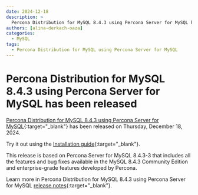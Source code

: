 ```yaml
---
date: 2024-12-18
description: >
  Percona Distribution for MySQL 8.4.3 using Percona Server for MySQL has been released on Thursday, December 18, 2024.
authors: [alina-derkach-oaza]
categories:
  - MySQL
tags:
  - Percona Distribution for MySQL using Percona Server for MySQL
---
```


# Percona Distribution for MySQL 8.4.3 using Percona Server for MySQL has been released

<!-- more -->

[Percona Distribution for MySQL 8.4.3 using Percona Server for MySQL](https://docs.percona.com/percona-distribution-for-mysql/8.4/index.html){:target="_blank"} has been released on Thursday, December 18, 2024.

Try it out using the [Installation guide](https://docs.percona.com/percona-distribution-for-mysql/8.4/installing.html){:target="_blank"}.

This release is based on Percona Server for MySQL 8.4.3-3 that includes all the features and bug fixes available in the MySQL 8.4.3 Community Edition and enterprise-grade features developed by Percona.

Learn more in Percona Distribution for MySQL 8.4.3 using Percona Server for MySQL [release notes](https://docs.percona.com/percona-distribution-for-mysql/8.4/release-notes-ps-8.4.3.html){:target="_blank"}.

